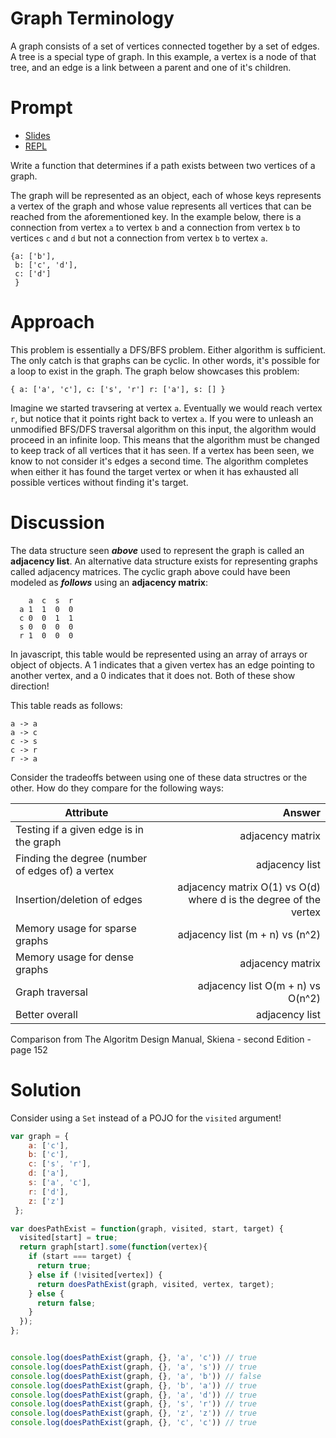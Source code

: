 # Graph Terminology

A graph consists of a set of vertices connected together by a set of edges. A tree is a special type of graph. In this example, a vertex is a node of that tree, and an edge is a link between a parent and one of it's children.

# Prompt

* [Slides](http://slides.com/sarahdherr/reacto-graph#/)
* [REPL](https://repl.it/JVhs/2)

Write a function that determines if a path exists between two vertices of a graph.

The graph will be represented as an object, each of whose keys represents a vertex of the graph and whose value represents all vertices that can be reached from the aforementioned key. In the example below, there is a connection from vertex `a` to vertex `b` and a connection from vertex `b` to vertices `c` and `d` but not a connection from vertex `b` to vertex `a`.

    {a: ['b'],
     b: ['c', 'd'],
     c: ['d']
     }

# Approach

This problem is essentially a DFS/BFS problem. Either algorithm is sufficient. The only catch is that graphs can be cyclic. In other words, it's possible for a loop to exist in the graph. The graph below showcases this problem:

`{
    a: ['a', 'c'],
    c: ['s', 'r']
    r: ['a'],
    s: []
 }`


Imagine we started travsering at vertex `a`. Eventually we would reach vertex `r`, but notice that it points right back to vertex `a`. If you were to unleash an unmodified BFS/DFS traversal algorithm on this input, the algorithm would proceed in an infinite loop. This means that the algorithm must be changed to keep track of all vertices that it has seen. If a vertex has been seen, we know to not consider it's edges a second time. The algorithm completes when either it has found the target vertex or when it has exhausted all possible vertices without finding it's target.

# Discussion

The data structure seen ***above*** used to represent the graph is called an **adjacency list**. An alternative data structure exists for representing graphs called adjacency matrices. The cyclic graph above could have been modeled as ***follows*** using an **adjacency matrix**:

        a  c  s  r
      a 1  1  0  0
      c 0  0  1  1
      s 0  0  0  0
      r 1  0  0  0

In javascript, this table would be represented using an array of arrays or object of objects. A 1 indicates that a given vertex has an edge pointing to another vertex, and a 0 indicates that it does not. Both of these show direction!

This table reads as follows:<br>

`a -> a`<br>
`a -> c`<br>
`c -> s`<br>
`c -> r`<br>
`r -> a`

Consider the tradeoffs between using one of these data structres or the other. How do they compare for the following ways:

| Attribute                                             | Answer                                                            |
| ------------------------------------------------------|------------------------------------------------------------------:|
| Testing if a given edge is in the graph               | adjacency matrix                                                  |
| Finding the degree (number of edges of) a vertex      | adjacency list                                                    |
| Insertion/deletion of edges                           | adjacency matrix O(1) vs O(d) where d is the degree of the vertex |
| Memory usage for sparse graphs                        | adjacency list (m + n) vs (n^2)                                   |
| Memory usage for dense graphs                         | adjacency matrix                                                  |
| Graph traversal                                       | adjacency list O(m + n) vs O(n^2)                                 |
| Better overall                                        | adjacency list                                                    |

Comparison from The Algoritm Design Manual, Skiena - second Edition - page 152

# Solution

Consider using a `Set` instead of a POJO for the `visited` argument!

```javascript
var graph = {
    a: ['c'],
    b: ['c'],
    c: ['s', 'r'],
    d: ['a'],
    s: ['a', 'c'],
    r: ['d'],
    z: ['z']
 };

var doesPathExist = function(graph, visited, start, target) {
  visited[start] = true;
  return graph[start].some(function(vertex){
    if (start === target) {
      return true;
    } else if (!visited[vertex]) {
      return doesPathExist(graph, visited, vertex, target);
    } else {
      return false;
    }
  });
};


console.log(doesPathExist(graph, {}, 'a', 'c')) // true
console.log(doesPathExist(graph, {}, 'a', 's')) // true
console.log(doesPathExist(graph, {}, 'a', 'b')) // false
console.log(doesPathExist(graph, {}, 'b', 'a')) // true
console.log(doesPathExist(graph, {}, 'a', 'd')) // true
console.log(doesPathExist(graph, {}, 's', 'r')) // true
console.log(doesPathExist(graph, {}, 'z', 'z')) // true
console.log(doesPathExist(graph, {}, 'c', 'c')) // true
```
